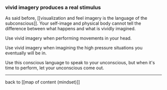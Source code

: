### vivid imagery produces a real stimulus

As said before, [[visualization and feel imagery is the language of the subconscious]]. Your self-image and physical body cannot tell the difference between what happens and what is vividly imagined. 

Use vivid imagery when performing movements in your head.

Use vivid imagery when imagining the high pressure situations you eventually will be in.

Use this conscious language to speak to your unconscious, but when it's time to perform, let your unconscious come out.

---

back to [[map of content (mindset)]]

